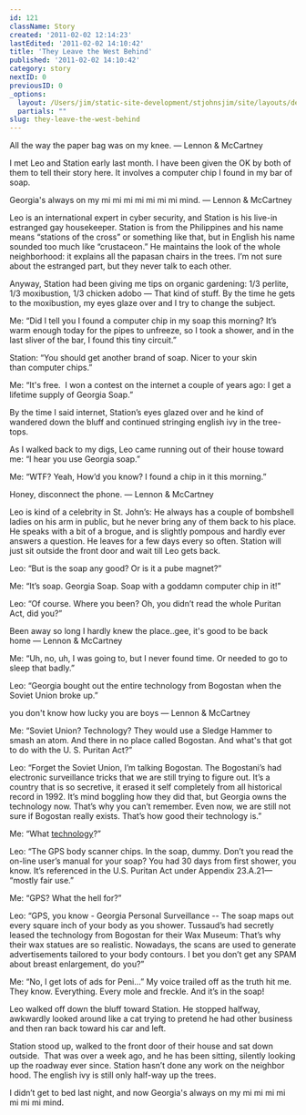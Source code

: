 ```yaml
---
id: 121
className: Story
created: '2011-02-02 12:14:23'
lastEdited: '2011-02-02 14:10:42'
title: 'They Leave the West Behind'
published: '2011-02-02 14:10:42'
category: story
nextID: 0
previousID: 0
_options:
  layout: /Users/jim/static-site-development/stjohnsjim/site/layouts/default.static.ttml
  partials: ""
slug: they-leave-the-west-behind
---
```

<p >All the way the paper bag was on my knee.  &mdash; Lennon &amp; McCartney</p>
<p>I met Leo and Station early last month.  I have been given the OK by both of them to tell their story here.  It involves a computer chip I found in my bar of soap.</p>
<p >Georgia's always on my mi mi mi mi mi mi mi mind.  &mdash; Lennon &amp; McCartney</p>
<p>Leo is an international expert in cyber security, and Station is his live-in estranged gay housekeeper.  Station is from the Philippines and his name means &ldquo;stations of the cross&rdquo; or something like that, but in English his name sounded too much like &ldquo;crustaceon.&rdquo;  He maintains the look of the whole neighborhood: it explains all the papasan chairs in the trees.  I&rsquo;m not sure about the estranged part, but they never talk to each other.</p>
<p>Anyway, Station had been giving me tips on organic gardening:  1/3 perlite, 1/3 moxibustion, 1/3 chicken adobo &mdash; That kind of stuff.  By the time he gets to the moxibustion, my eyes glaze over and I try to change the subject.</p>
<p>Me:  &ldquo;Did I tell you I found a computer chip in my soap this morning?  It&rsquo;s warm enough today for the pipes to unfreeze, so I took a shower, and in the last sliver of the bar, I found this tiny circuit.&rdquo;</p>
<p>Station: &ldquo;You should get another brand of soap.  Nicer to your skin than&nbsp;computer chips.&rdquo;</p>
<p>Me: &ldquo;It's free. &nbsp;I won a contest on the internet a couple of years ago: I get a lifetime supply of Georgia Soap.&rdquo;</p>
<p>By the time I said internet, Station&rsquo;s eyes glazed over and he kind of wandered down the bluff and continued stringing english ivy in the tree-tops.</p>
<p>As I walked back to my digs, Leo came running out of their house toward me: &ldquo;I hear you use Georgia soap.&rdquo;</p>
<p>Me:  &ldquo;WTF?  Yeah, How&rsquo;d you know?  I found a chip in it this morning.&rdquo;</p>
<p >Honey, disconnect the phone.  &mdash; Lennon &amp; McCartney</p>
<p>Leo is kind of a celebrity in St. John&rsquo;s:  He always has a couple of bombshell ladies on his arm in public, but he never bring any of them back to his place.  He speaks with a bit of a brogue, and is slightly pompous and hardly ever answers a question.  He leaves for a few days every so often.  Station will just sit outside the front door and wait till Leo gets back.</p>
<p>Leo: &ldquo;But is the soap any good?   Or is it a pube magnet?&rdquo;</p>
<p>Me: &ldquo;It&rsquo;s soap.  Georgia Soap.  Soap with a goddamn computer chip in it!&rdquo;</p>
<p>Leo:  &ldquo;Of course.  Where you been?  Oh,  you didn&rsquo;t read the whole Puritan Act, did you?&rdquo;</p>
<p >Been away so long I hardly knew the place..gee, it's good to be back home&nbsp;&mdash; Lennon &amp; McCartney</p>
<p>Me: &ldquo;Uh, no, uh, I was going to, but I never found time.  Or needed to go to sleep that badly.&rdquo;</p>
<p>Leo: &ldquo;Georgia bought out the entire technology from Bogostan when the Soviet Union broke up.&rdquo;</p>
<p >you don't know how lucky you are boys&nbsp;&mdash; Lennon &amp; McCartney</p>
<p>Me: &ldquo;Soviet Union?  Technology?  They would use a Sledge Hammer to smash an atom.  And there in no place called Bogostan. And what's that got to do with the U. S. Puritan Act?&rdquo;</p>
<p>Leo: &ldquo;Forget the Soviet Union, I&rsquo;m talking Bogostan.   The Bogostani&rsquo;s had electronic surveillance tricks that we are still trying to figure out.  It&rsquo;s a country that is so secretive, it erased it self completely from all historical record in 1992.  It&rsquo;s mind boggling how they did that, but Georgia owns the technology now.  That&rsquo;s why you can&rsquo;t remember.  Even now, we are still not sure if Bogostan really exists.  That&rsquo;s how good their technology is.&rdquo;</p>
<p>Me: &ldquo;What <a target="_blank" href="http://www.google.com/search?rls=en&amp;q=smart+dust&amp;ie=UTF-8&amp;oe=UTF-8">technology</a>?&rdquo;</p>
<p>Leo: &ldquo;The GPS body scanner chips.  In the soap, dummy.  Don&rsquo;t you read the on-line user&rsquo;s manual for your soap?  You had 30 days from first shower, you know.  It&rsquo;s referenced in the U.S. Puritan Act under Appendix 23.A.21&mdash; &ldquo;mostly fair use.&rdquo;</p>
<p>Me: &ldquo;GPS?  What the hell for?&rdquo;</p>
<p>Leo: &ldquo;GPS, you know - Georgia Personal Surveillance -- The soap maps out every square inch of your body as you shower.  Tussaud&rsquo;s had secretly leased the technology from Bogostan for their Wax Museum:  That&rsquo;s why their wax statues are so realistic.  Nowadays, the scans are used to generate advertisements tailored to your body contours.  I bet you don&rsquo;t get any SPAM about breast enlargement, do you?&rdquo;</p>
<p>Me: &ldquo;No, I get lots of ads for Peni&hellip;&rdquo;  My voice trailed off as the truth hit me.  They know.  Everything.  Every mole and freckle.  And it&rsquo;s in the soap!</p>
<p>Leo walked off down the bluff toward Station.  He stopped halfway, awkwardly looked around like a cat trying to pretend he had other business and then ran back toward his car and left.</p>
<p>Station stood up, walked to the front door of their house and sat down outside. &nbsp;That was over a week ago, and he has been sitting, silently looking up the roadway ever since.  Station hasn&rsquo;t done any work on the neighbor hood.  The english ivy is still only half-way up the trees.</p>
<p >I didn&rsquo;t get to bed last night, and now&nbsp;Georgia's always on my mi mi mi mi mi mi mi mind.</p>